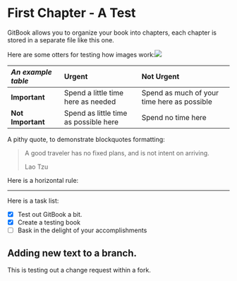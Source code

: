 # First Chapter - A Test

GitBook allows you to organize your book into chapters, each chapter is stored in a separate file like this one.

Here are some otters for testing how images work:![](/assets/9139425522_98ff373e33_b.jpg)

| _**An example table**_ | Urgent | Not Urgent |
| :--- | :--- | :--- |
| **Important** | Spend a little time here as needed | Spend as much of your time here as possible |
| **Not Important** | Spend as little time as possible here | Spend no time here |

A pithy quote, to demonstrate blockquotes formatting:

> A good traveler has no fixed plans, and is not intent on arriving.
>
> Lao Tzu

Here is a horizontal rule:

---

Here is a task list:

* [x] Test out GitBook a bit.
* [x] Create a testing book
* [ ] Bask in the delight of your accomplishments

## Adding new text to a branch.

This is testing out a change request within a fork.



